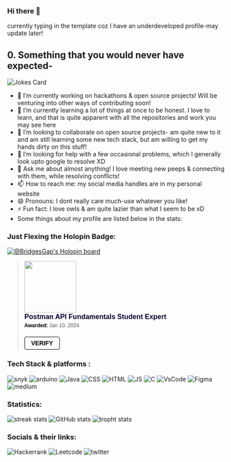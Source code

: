 ### Hi there 👋
currently typing in the template coz I have an underdeveloped profile-may update later!

## 0. Something that you would never have expected-
![Jokes Card](https://readme-jokes.vercel.app/api)

- 🔭 I’m currently working on hackathons & open source projects! Will be venturing into other ways of contributing soon!
- 🌱 I’m currently learning a lot of things at once to be honest. I love to learn, and that is quite apparent with all the repositories and work you may see here
- 👯 I’m looking to collaborate on open source projects- am quite new to it and am still learning some new tech stack, but am willing to get my hands dirty on this stuff!
- 🤔 I’m looking for help with a few occasional problems, which I generally look upto google to resolve XD
- 💬 Ask me about almost anything! I love meeting new peeps & connecting with them, while resolving conflicts!
- 📫 How to reach me: my social media handles are in my personal website
- 😄 Pronouns: I dont really care much-use whatever you like!
- ⚡ Fun fact: I love owls & am quite lazier than what I seem to be xD
- Some things about my profile are listed below in the stats:

### Just Flexing the Holopin Badge:
[![@BridgesGap's Holopin board](https://holopin.io/api/user/board?user=BridgesGap)](https://holopin.io/@BridgesGap)
<blockquote class="badgr-badge" style="font-family: Helvetica, Roboto, &quot;Segoe UI&quot;, Calibri, sans-serif;"><a href="https://api.badgr.io/public/assertions/kLSiagbzSL2esCaj7zNaIA"><img width="120px" height="120px" src="https://api.badgr.io/public/assertions/kLSiagbzSL2esCaj7zNaIA/image"></a><p class="badgr-badge-name" style="hyphens: auto; overflow-wrap: break-word; word-wrap: break-word; margin: 0; font-size: 16px; font-weight: 600; font-style: normal; font-stretch: normal; line-height: 1.25; letter-spacing: normal; text-align: left; color: #05012c;">Postman API Fundamentals Student Expert</p><p class="badgr-badge-date" style="margin: 0; font-size: 12px; font-style: normal; font-stretch: normal; line-height: 1.67; letter-spacing: normal; text-align: left; color: #555555;"><strong style="font-size: 12px; font-weight: bold; font-style: normal; font-stretch: normal; line-height: 1.67; letter-spacing: normal; text-align: left; color: #000;">Awarded: </strong>Jan 10, 2024</p><p style="margin: 16px 0; padding: 0;"><a class="badgr-badge-verify" target="_blank" href="https://badgecheck.io?url=https%3A%2F%2Fapi.badgr.io%2Fpublic%2Fassertions%2FkLSiagbzSL2esCaj7zNaIA" style="box-sizing: content-box; display: flex; align-items: center; justify-content: center; margin: 0; font-size:14px; font-weight: bold; width: 48px; height: 16px; border-radius: 4px; border: solid 1px black; text-decoration: none; padding: 6px 16px; margin: 16px 0; color: black;">VERIFY</a></p><script async="async" src="https://badgr.com/assets/widgets.bundle.js"></script></blockquote>


### Tech Stack & platforms :
![snyk](https://img.shields.io/badge/Snyk-4C4A73?style=for-the-badge&logo=snyk&logoColor=white)
![arduino](https://img.shields.io/badge/Arduino-00979D?style=for-the-badge&logo=Arduino&logoColor=white)
![Java](https://img.shields.io/badge/OpenJDK-ED8B00?style=for-the-badge&logo=openjdk&logoColor=white)
![CSS](https://img.shields.io/badge/CSS3-1572B6?style=for-the-badge&logo=css3&logoColor=white)
![HTML](https://img.shields.io/badge/HTML5-E34F26?style=for-the-badge&logo=html5&logoColor=white)
![JS](https://img.shields.io/badge/JavaScript-323330?style=for-the-badge&logo=javascript&logoColor=F7DF1E)
![C](https://img.shields.io/badge/C-00599C?style=for-the-badge&logo=c&logoColor=white)
![VsCode](https://img.shields.io/badge/VSCode-0078D4?style=for-the-badge&logo=visual%20studio%20code&logoColor=white)
![Figma](https://img.shields.io/badge/Figma-F24E1E?style=for-the-badge&logo=figma&logoColor=white)
![medium](https://img.shields.io/badge/Medium-12100E?style=for-the-badge&logo=medium&logoColor=white)

### Statistics:
![streak stats](https://github-readme-streak-stats.herokuapp.com/?user=TithiB-del&theme=dark)
![GitHub stats](https://github-readme-stats.vercel.app/api?username=TithiB-del&show_icons=true&theme=merko)
![tropht stats](https://github-profile-trophy.vercel.app/?username=TithiB-del&theme=dark)

### Socials & their links:
![Hackerrank](https://img.shields.io/badge/-Hackerrank-2EC866?style=for-the-badge&logo=HackerRank&logoColor=white)
![Leetcode](https://img.shields.io/badge/-LeetCode-FFA116?style=for-the-badge&logo=LeetCode&logoColor=black)
![twitter](https://img.shields.io/badge/Twitter-1DA1F2?style=for-the-badge&logo=twitter&logoColor=white)

